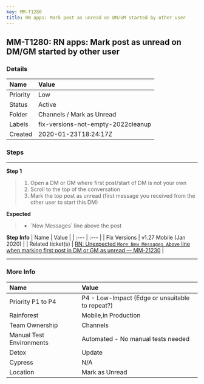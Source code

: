 ```yaml
---
key: MM-T1280
title: RN apps: Mark post as unread on DM/GM started by other user
---
```


## MM-T1280: RN apps: Mark post as unread on DM/GM started by other user

### Details

| Name     | Value                              |
| :------- | :--------------------------------- |
| Priority | Low                                |
| Status   | Active                             |
| Folder   | Channels / Mark as Unread          |
| Labels   | fix-versions-not-empty-2022cleanup |
| Created  | 2020-01-23T18:24:17Z               |

### Steps

<hr/>

**Step 1**

> <article><ol><li>Open a DM or GM where first post/start of DM is not your own</li><li>Scroll to the top of the conversation</li><li>Mark the top post as unread (first message you received from the other user to start this DM)</li></ol></article>

**Expected**

> <article><ul><li><span data-sheets-userformat='{"2":7041,"3":{"1":0},"10":2,"11":4,"12":0,"14":[null,2,0],"15":"arial,sans,sans-serif"}' data-sheets-value='{"1":2,"2":"`New Messages` line above the post"}'>`New Messages` line above the post</span></li></ul></article>

**Step Info**
| Name | Value |
| :--- | :--- |
| Fix Versions | v1.27 Mobile (Jan 2020) |
| Related ticket(s) | <a href="https://mattermost.atlassian.net/browse/MM-21230" rel="noopener noreferrer" target="_blank">RN: Unexpected `More New Messages Above` line when marking first post in DM or GM as unread — MM-21230</a> |

<hr/>

### More Info

| Name                     | Value                                           |
| :----------------------- | :---------------------------------------------- |
| Priority P1 to P4        | P4 - Low-Impact (Edge or unsuitable to repeat?) |
| Rainforest               | Mobile,in Production                            |
| Team Ownership           | Channels                                        |
| Manual Test Environments | Automated - No manual tests needed              |
| Detox                    | Update                                          |
| Cypress                  | N/A                                             |
| Location                 | Mark as Unread                                  |
